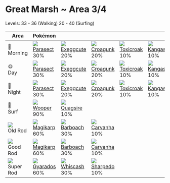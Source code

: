 # Great Marsh ~ Area 3/4
Levels: 33 - 36 (Walking) 20 - 40 (Surfing)

Area                         | Pokémon                           | &nbsp;                            | &nbsp;                            | &nbsp;                            | &nbsp;                            | &nbsp;                            
---                          | ---                               | ---                               | ---                               | ---                               | ---                               | ---                               
🌅<br>Morning                 | ![][047]<br> [Parasect]<br> 30%  | ![][102]<br> [Exeggcute]<br> 20% | ![][453]<br> [Croagunk]<br> 20%  | ![][454]<br> [Toxicroak]<br> 10% | ![][115]<br> [Kangaskhan]<br> 10%| ![][193]<br> [Yanma]<br> 10%     
🌞<br>Day                     | ![][047]<br> [Parasect]<br> 30%  | ![][102]<br> [Exeggcute]<br> 20% | ![][453]<br> [Croagunk]<br> 20%  | ![][454]<br> [Toxicroak]<br> 10% | ![][115]<br> [Kangaskhan]<br> 10%| ![][193]<br> [Yanma]<br> 10%     
🌙<br>Night                   | ![][047]<br> [Parasect]<br> 30%  | ![][102]<br> [Exeggcute]<br> 20% | ![][453]<br> [Croagunk]<br> 20%  | ![][454]<br> [Toxicroak]<br> 10% | ![][115]<br> [Kangaskhan]<br> 10%| ![][193]<br> [Yanma]<br> 10%     
🌊<br> Surf                   | ![][194]<br> [Wooper]<br> 90%    | ![][195]<br> [Quagsire]<br> 10%  
![][old-rod]<br> Old Rod     | ![][129]<br> [Magikarp]<br> 60%  | ![][339]<br> [Barboach]<br> 30%  | ![][318]<br> [Carvanha]<br> 10%  
![][good-rod]<br> Good Rod   | ![][129]<br> [Magikarp]<br> 60%  | ![][339]<br> [Barboach]<br> 30%  | ![][318]<br> [Carvanha]<br> 10%  
![][super-rod]<br> Super Rod | ![][130]<br> [Gyarados]<br> 60%  | ![][340]<br> [Whiscash]<br> 30%  | ![][319]<br> [Sharpedo]<br> 10%  


[Parasect]: ../../pokemon_changes/047/
[Exeggcute]: ../../pokemon_changes/102/
[Kangaskhan]: ../../pokemon_changes/115/
[Magikarp]: ../../pokemon_changes/129/
[Gyarados]: ../../pokemon_changes/130/
[Yanma]: ../../pokemon_changes/193/
[Wooper]: ../../pokemon_changes/194/
[Quagsire]: ../../pokemon_changes/195/
[Carvanha]: ../../pokemon_changes/318/
[Sharpedo]: ../../pokemon_changes/319/
[Barboach]: ../../pokemon_changes/339/
[Whiscash]: ../../pokemon_changes/340/
[Croagunk]: ../../pokemon_changes/453/
[Toxicroak]: ../../pokemon_changes/454/
[good-rod]: ../img/items/good-rod.png
[old-rod]: ../img/items/old-rod.png
[super-rod]: ../img/items/super-rod.png
[047]: ../img/pokemon/047.png
[102]: ../img/pokemon/102.png
[115]: ../img/pokemon/115.png
[129]: ../img/pokemon/129.png
[130]: ../img/pokemon/130.png
[193]: ../img/pokemon/193.png
[194]: ../img/pokemon/194.png
[195]: ../img/pokemon/195.png
[318]: ../img/pokemon/318.png
[319]: ../img/pokemon/319.png
[339]: ../img/pokemon/339.png
[340]: ../img/pokemon/340.png
[453]: ../img/pokemon/453.png
[454]: ../img/pokemon/454.png
